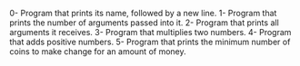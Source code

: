 0- Program that prints its name, followed by a new line.
1- Program that prints the number of arguments passed into it.
2- Program that prints all arguments it receives.
3- Program that multiplies two numbers.
4- Program that adds positive numbers.
5- Program that prints the minimum number of coins to make change for an amount of money.